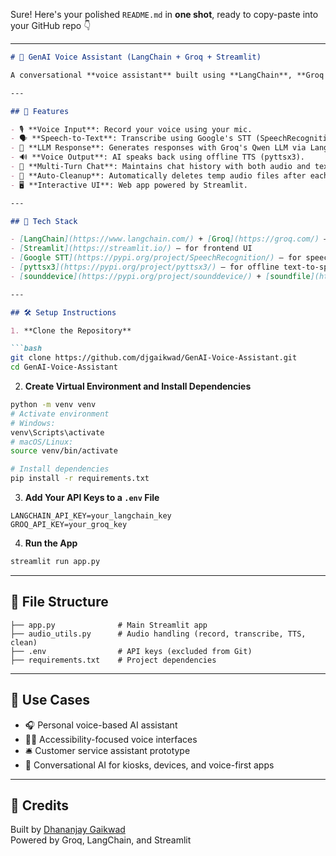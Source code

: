 Sure! Here's your polished `README.md` in **one shot**, ready to copy-paste into your GitHub repo 👇

---

```markdown
# 🧠 GenAI Voice Assistant (LangChain + Groq + Streamlit)

A conversational **voice assistant** built using **LangChain**, **Groq's Qwen LLM**, **Streamlit**, and audio processing tools. The assistant enables natural spoken interaction with an AI agent — record your voice, transcribe it, generate a response, and hear the AI speak back!

---

## 🎯 Features

- 🎙️ **Voice Input**: Record your voice using your mic.
- 🗣️ **Speech-to-Text**: Transcribe using Google's STT (SpeechRecognition).
- 🧠 **LLM Response**: Generates responses with Groq's Qwen LLM via LangChain.
- 🔊 **Voice Output**: AI speaks back using offline TTS (pyttsx3).
- 🔁 **Multi-Turn Chat**: Maintains chat history with both audio and text per turn.
- 🧹 **Auto-Cleanup**: Automatically deletes temp audio files after each round.
- 🖥️ **Interactive UI**: Web app powered by Streamlit.

---

## 🚀 Tech Stack

- [LangChain](https://www.langchain.com/) + [Groq](https://groq.com/) — for LLM communication
- [Streamlit](https://streamlit.io/) — for frontend UI
- [Google STT](https://pypi.org/project/SpeechRecognition/) — for speech-to-text
- [pyttsx3](https://pypi.org/project/pyttsx3/) — for offline text-to-speech
- [sounddevice](https://pypi.org/project/sounddevice/) + [soundfile](https://pypi.org/project/SoundFile/) — for audio recording/playback

---

## 🛠️ Setup Instructions

1. **Clone the Repository**

```bash
git clone https://github.com/djgaikwad/GenAI-Voice-Assistant.git
cd GenAI-Voice-Assistant
```

2. **Create Virtual Environment and Install Dependencies**

```bash
python -m venv venv
# Activate environment
# Windows:
venv\Scripts\activate
# macOS/Linux:
source venv/bin/activate

# Install dependencies
pip install -r requirements.txt
```

3. **Add Your API Keys to a `.env` File**

```
LANGCHAIN_API_KEY=your_langchain_key
GROQ_API_KEY=your_groq_key
```

4. **Run the App**

```bash
streamlit run app.py
```

---

## 📁 File Structure

```
├── app.py              # Main Streamlit app
├── audio_utils.py      # Audio handling (record, transcribe, TTS, clean)
├── .env                # API keys (excluded from Git)
├── requirements.txt    # Project dependencies
```

---

## 📌 Use Cases

- 🎧 Personal voice-based AI assistant
- 🧑‍🦽 Accessibility-focused voice interfaces
- 🛎️ Customer service assistant prototype
- 🧾 Conversational AI for kiosks, devices, and voice-first apps

---

## 🙌 Credits

Built by [Dhananjay Gaikwad](https://linkedin.com/in/djgaikwad)  
Powered by Groq, LangChain, and Streamlit
